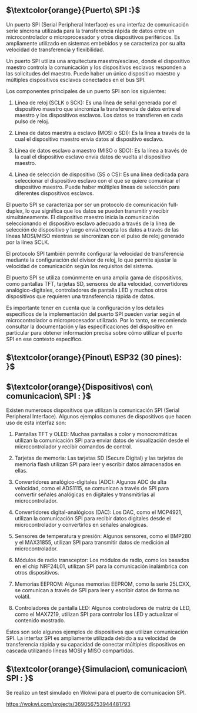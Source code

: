## $\textcolor{orange}{Puerto\ SPI :}$

Un puerto SPI (Serial Peripheral Interface) es una interfaz de comunicación serie síncrona utilizada para la transferencia rápida de datos entre un microcontrolador o microprocesador y otros dispositivos periféricos. Es ampliamente utilizado en sistemas embebidos y se caracteriza por su alta velocidad de transferencia y flexibilidad.

Un puerto SPI utiliza una arquitectura maestro/esclavo, donde el dispositivo maestro controla la comunicación y los dispositivos esclavos responden a las solicitudes del maestro. Puede haber un único dispositivo maestro y múltiples dispositivos esclavos conectados en el bus SPI.

Los componentes principales de un puerto SPI son los siguientes:

1. Línea de reloj (SCLK o SCK): Es una línea de señal generada por el dispositivo maestro que sincroniza la transferencia de datos entre el maestro y los dispositivos esclavos. Los datos se transfieren en cada pulso de reloj.

2. Línea de datos maestra a esclavo (MOSI o SDI): Es la línea a través de la cual el dispositivo maestro envía datos al dispositivo esclavo.

3. Línea de datos esclavo a maestro (MISO o SDO): Es la línea a través de la cual el dispositivo esclavo envía datos de vuelta al dispositivo maestro.

4. Línea de selección de dispositivo (SS o CS): Es una línea dedicada para seleccionar el dispositivo esclavo con el que se quiere comunicar el dispositivo maestro. Puede haber múltiples líneas de selección para diferentes dispositivos esclavos.

El puerto SPI se caracteriza por ser un protocolo de comunicación full-duplex, lo que significa que los datos se pueden transmitir y recibir simultáneamente. El dispositivo maestro inicia la comunicación seleccionando el dispositivo esclavo adecuado a través de la línea de selección de dispositivo y luego envía/recepta los datos a través de las líneas MOSI/MISO mientras se sincronizan con el pulso de reloj generado por la línea SCLK.

El protocolo SPI también permite configurar la velocidad de transferencia mediante la configuración del divisor de reloj, lo que permite ajustar la velocidad de comunicación según los requisitos del sistema.

El puerto SPI se utiliza comúnmente en una amplia gama de dispositivos, como pantallas TFT, tarjetas SD, sensores de alta velocidad, convertidores analógico-digitales, controladores de pantalla LED y muchos otros dispositivos que requieren una transferencia rápida de datos.

Es importante tener en cuenta que la configuración y los detalles específicos de la implementación del puerto SPI pueden variar según el microcontrolador o microprocesador utilizado. Por lo tanto, se recomienda consultar la documentación y las especificaciones del dispositivo en particular para obtener información precisa sobre cómo utilizar el puerto SPI en ese contexto específico.


## $\textcolor{orange}{Pinout\ ESP32 (30 pines): }$




## $\textcolor{orange}{Dispositivos\ con\ comunicacion\ SPI : }$

Existen numerosos dispositivos que utilizan la comunicación SPI (Serial Peripheral Interface). Algunos ejemplos comunes de dispositivos que hacen uso de esta interfaz son:

1. Pantallas TFT y OLED: Muchas pantallas a color y monocromáticas utilizan la comunicación SPI para enviar datos de visualización desde el microcontrolador y recibir comandos de control.

2. Tarjetas de memoria: Las tarjetas SD (Secure Digital) y las tarjetas de memoria flash utilizan SPI para leer y escribir datos almacenados en ellas.

3. Convertidores analógico-digitales (ADC): Algunos ADC de alta velocidad, como el ADS1115, se comunican a través de SPI para convertir señales analógicas en digitales y transmitirlas al microcontrolador.

4. Convertidores digital-analógicos (DAC): Los DAC, como el MCP4921, utilizan la comunicación SPI para recibir datos digitales desde el microcontrolador y convertirlos en señales analógicas.

5. Sensores de temperatura y presión: Algunos sensores, como el BMP280 y el MAX31855, utilizan SPI para transmitir datos de medición al microcontrolador.

6. Módulos de radio transceptor: Los módulos de radio, como los basados en el chip NRF24L01, utilizan SPI para la comunicación inalámbrica con otros dispositivos.

7. Memorias EEPROM: Algunas memorias EEPROM, como la serie 25LCXX, se comunican a través de SPI para leer y escribir datos de forma no volátil.

8. Controladores de pantalla LED: Algunos controladores de matriz de LED, como el MAX7219, utilizan SPI para controlar los LED y actualizar el contenido mostrado.

Estos son solo algunos ejemplos de dispositivos que utilizan comunicación SPI. La interfaz SPI es ampliamente utilizada debido a su velocidad de transferencia rápida y su capacidad de conectar múltiples dispositivos en cascada utilizando líneas MOSI y MISO compartidas.


## $\textcolor{orange}{Simulacion\ comunicacion\ SPI : }$

Se realizo un test simulado en Wokwi para el puerto de comunicacion SPI.

https://wokwi.com/projects/369056753944481793
